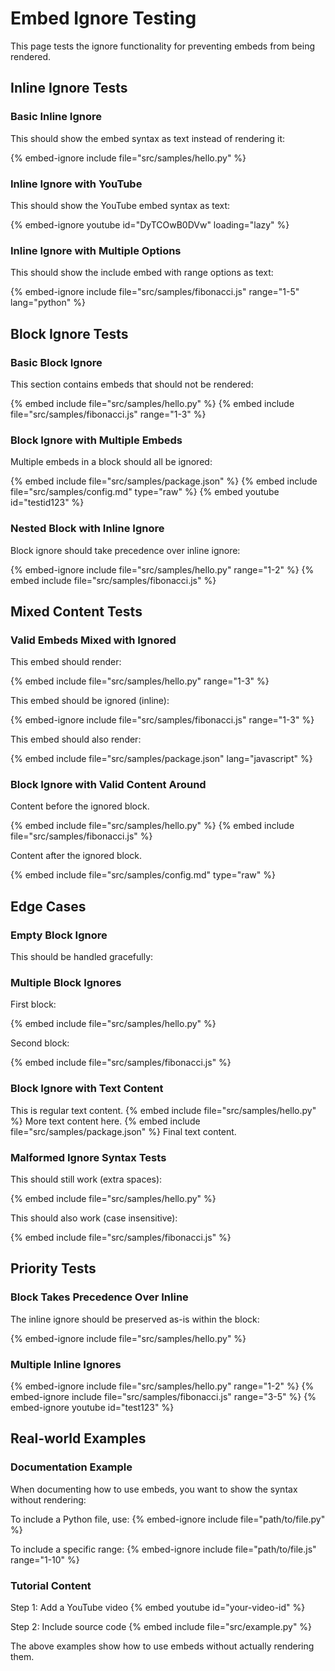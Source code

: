 # Embed Ignore Testing

This page tests the ignore functionality for preventing embeds from being rendered.

## Inline Ignore Tests

### Basic Inline Ignore

This should show the embed syntax as text instead of rendering it:

{% embed-ignore include file="src/samples/hello.py" %}

### Inline Ignore with YouTube

This should show the YouTube embed syntax as text:

{% embed-ignore youtube id="DyTCOwB0DVw" loading="lazy" %}

### Inline Ignore with Multiple Options

This should show the include embed with range options as text:

{% embed-ignore include file="src/samples/fibonacci.js" range="1-5" lang="python" %}

## Block Ignore Tests

### Basic Block Ignore

This section contains embeds that should not be rendered:

<!-- embed ignore begin -->

{% embed include file="src/samples/hello.py" %}
{% embed include file="src/samples/fibonacci.js" range="1-3" %}

<!-- embed ignore end -->

### Block Ignore with Multiple Embeds

Multiple embeds in a block should all be ignored:

<!-- embed ignore begin -->

{% embed include file="src/samples/package.json" %}
{% embed include file="src/samples/config.md" type="raw" %}
{% embed youtube id="testid123" %}

<!-- embed ignore end -->

### Nested Block with Inline Ignore

Block ignore should take precedence over inline ignore:

<!-- embed ignore begin -->

{% embed-ignore include file="src/samples/hello.py" range="1-2" %}
{% embed include file="src/samples/fibonacci.js" %}

<!-- embed ignore end -->

## Mixed Content Tests

### Valid Embeds Mixed with Ignored

This embed should render:

{% embed include file="src/samples/hello.py" range="1-3" %}

This embed should be ignored (inline):

{% embed-ignore include file="src/samples/fibonacci.js" range="1-3" %}

This embed should also render:

{% embed include file="src/samples/package.json" lang="javascript" %}

### Block Ignore with Valid Content Around

Content before the ignored block.

<!-- embed ignore begin -->

{% embed include file="src/samples/hello.py" %}
{% embed include file="src/samples/fibonacci.js" %}

<!-- embed ignore end -->

Content after the ignored block.

{% embed include file="src/samples/config.md" type="raw" %}

## Edge Cases

### Empty Block Ignore

This should be handled gracefully:

<!-- embed ignore begin -->
<!-- embed ignore end -->

### Multiple Block Ignores

First block:

<!-- embed ignore begin -->

{% embed include file="src/samples/hello.py" %}

<!-- embed ignore end -->

Second block:

<!-- embed ignore begin -->

{% embed include file="src/samples/fibonacci.js" %}

<!-- embed ignore end -->

### Block Ignore with Text Content

<!-- embed ignore begin -->

This is regular text content.
{% embed include file="src/samples/hello.py" %}
More text content here.
{% embed include file="src/samples/package.json" %}
Final text content.

<!-- embed ignore end -->

### Malformed Ignore Syntax Tests

This should still work (extra spaces):

<!-- embed ignore begin -->

{% embed include file="src/samples/hello.py" %}

<!-- embed ignore end -->

This should also work (case insensitive):

<!--  embed  ignore  begin  -->

{% embed include file="src/samples/fibonacci.js" %}

<!--  embed  ignore  end  -->

## Priority Tests

### Block Takes Precedence Over Inline

The inline ignore should be preserved as-is within the block:

<!-- embed ignore begin -->

{% embed-ignore include file="src/samples/hello.py" %}

<!-- embed ignore end -->

### Multiple Inline Ignores

{% embed-ignore include file="src/samples/hello.py" range="1-2" %}
{% embed-ignore include file="src/samples/fibonacci.js" range="3-5" %}
{% embed-ignore youtube id="test123" %}

## Real-world Examples

### Documentation Example

When documenting how to use embeds, you want to show the syntax without rendering:

To include a Python file, use:
{% embed-ignore include file="path/to/file.py" %}

To include a specific range:
{% embed-ignore include file="path/to/file.js" range="1-10" %}

### Tutorial Content

<!-- embed ignore begin -->

Step 1: Add a YouTube video
{% embed youtube id="your-video-id" %}

Step 2: Include source code
{% embed include file="src/example.py" %}

<!-- embed ignore end -->

The above examples show how to use embeds without actually rendering them.
